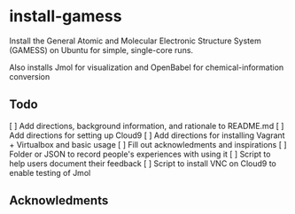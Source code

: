 # install-gamess

Install the General Atomic and Molecular Electronic Structure System (GAMESS) on Ubuntu for simple, single-core runs.

Also installs Jmol for visualization and OpenBabel for chemical-information conversion

## Todo
[ ] Add directions, background information, and rationale to README.md
[ ] Add directions for setting up Cloud9
[ ] Add directions for installing Vagrant + Virtualbox and basic usage
[ ] Fill out acknowledments and inspirations
[ ] Folder or JSON to record people's experiences with using it
[ ] Script to help users document their feedback
[ ] Script to install VNC on Cloud9 to enable testing of Jmol

## Acknowledments
